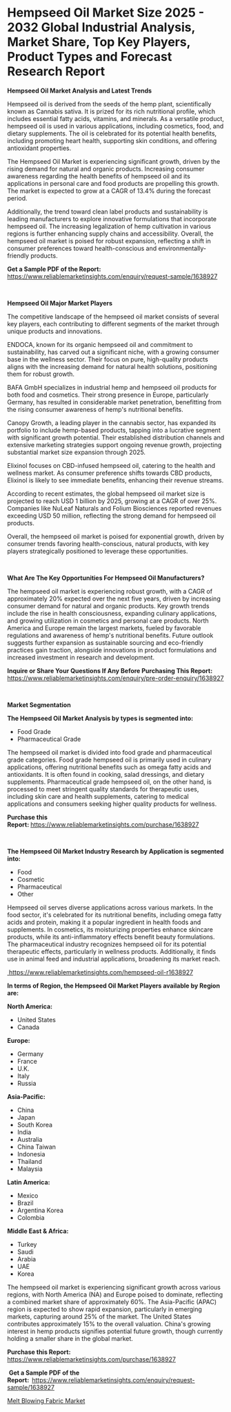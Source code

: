 <p><h1>Hempseed Oil Market Size 2025 - 2032 Global Industrial Analysis, Market Share, Top Key Players, Product Types and Forecast Research Report</h1></p><p><strong>Hempseed Oil Market Analysis and Latest Trends</strong></p>
<p><p>Hempseed oil is derived from the seeds of the hemp plant, scientifically known as Cannabis sativa. It is prized for its rich nutritional profile, which includes essential fatty acids, vitamins, and minerals. As a versatile product, hempseed oil is used in various applications, including cosmetics, food, and dietary supplements. The oil is celebrated for its potential health benefits, including promoting heart health, supporting skin conditions, and offering antioxidant properties.</p><p>The Hempseed Oil Market is experiencing significant growth, driven by the rising demand for natural and organic products. Increasing consumer awareness regarding the health benefits of hempseed oil and its applications in personal care and food products are propelling this growth. The market is expected to grow at a CAGR of 13.4% during the forecast period. </p><p>Additionally, the trend toward clean label products and sustainability is leading manufacturers to explore innovative formulations that incorporate hempseed oil. The increasing legalization of hemp cultivation in various regions is further enhancing supply chains and accessibility. Overall, the hempseed oil market is poised for robust expansion, reflecting a shift in consumer preferences toward health-conscious and environmentally-friendly products.</p></p>
<p><strong>Get a Sample PDF of the Report:&nbsp;</strong> <a href="https://www.reliablemarketinsights.com/enquiry/request-sample/1638927?utm_campaign=2177&utm_medium=2&utm_source=Github&utm_content=ia&utm_term=31032025&utm_id=hempseed-oil">https://www.reliablemarketinsights.com/enquiry/request-sample/1638927</a></p>
<p>&nbsp;</p>
<p><strong>Hempseed Oil Major Market Players</strong></p>
<p><p>The competitive landscape of the hempseed oil market consists of several key players, each contributing to different segments of the market through unique products and innovations. </p><p>ENDOCA, known for its organic hempseed oil and commitment to sustainability, has carved out a significant niche, with a growing consumer base in the wellness sector. Their focus on pure, high-quality products aligns with the increasing demand for natural health solutions, positioning them for robust growth.</p><p>BAFA GmbH specializes in industrial hemp and hempseed oil products for both food and cosmetics. Their strong presence in Europe, particularly Germany, has resulted in considerable market penetration, benefitting from the rising consumer awareness of hemp's nutritional benefits.</p><p>Canopy Growth, a leading player in the cannabis sector, has expanded its portfolio to include hemp-based products, tapping into a lucrative segment with significant growth potential. Their established distribution channels and extensive marketing strategies support ongoing revenue growth, projecting substantial market size expansion through 2025.</p><p>Elixinol focuses on CBD-infused hempseed oil, catering to the health and wellness market. As consumer preference shifts towards CBD products, Elixinol is likely to see immediate benefits, enhancing their revenue streams.</p><p>According to recent estimates, the global hempseed oil market size is projected to reach USD 1 billion by 2025, growing at a CAGR of over 25%. Companies like NuLeaf Naturals and Folium Biosciences reported revenues exceeding USD 50 million, reflecting the strong demand for hempseed oil products.</p><p>Overall, the hempseed oil market is poised for exponential growth, driven by consumer trends favoring health-conscious, natural products, with key players strategically positioned to leverage these opportunities.</p></p>
<p>&nbsp;</p>
<p><strong>What Are The Key Opportunities For Hempseed Oil Manufacturers?</strong></p>
<p><p>The hempseed oil market is experiencing robust growth, with a CAGR of approximately 20% expected over the next five years, driven by increasing consumer demand for natural and organic products. Key growth trends include the rise in health consciousness, expanding culinary applications, and growing utilization in cosmetics and personal care products. North America and Europe remain the largest markets, fueled by favorable regulations and awareness of hemp's nutritional benefits. Future outlook suggests further expansion as sustainable sourcing and eco-friendly practices gain traction, alongside innovations in product formulations and increased investment in research and development.</p></p>
<p><strong>Inquire or Share Your Questions If Any Before Purchasing This Report:</strong> <a href="https://www.reliablemarketinsights.com/enquiry/pre-order-enquiry/1638927?utm_campaign=2177&utm_medium=2&utm_source=Github&utm_content=ia&utm_term=31032025&utm_id=hempseed-oil">https://www.reliablemarketinsights.com/enquiry/pre-order-enquiry/1638927</a></p>
<p>&nbsp;</p>
<p><strong>Market Segmentation</strong></p>
<p><strong>The Hempseed Oil Market Analysis by types is segmented into:</strong></p>
<p><ul><li>Food Grade</li><li>Pharmaceutical Grade</li></ul></p>
<p><p>The hempseed oil market is divided into food grade and pharmaceutical grade categories. Food grade hempseed oil is primarily used in culinary applications, offering nutritional benefits such as omega fatty acids and antioxidants. It is often found in cooking, salad dressings, and dietary supplements. Pharmaceutical grade hempseed oil, on the other hand, is processed to meet stringent quality standards for therapeutic uses, including skin care and health supplements, catering to medical applications and consumers seeking higher quality products for wellness.</p></p>
<p><strong>Purchase this Report:&nbsp;</strong><a href="https://www.reliablemarketinsights.com/purchase/1638927?utm_campaign=2177&utm_medium=2&utm_source=Github&utm_content=ia&utm_term=31032025&utm_id=hempseed-oil">https://www.reliablemarketinsights.com/purchase/1638927</a></p>
<p>&nbsp;</p>
<p><strong>The Hempseed Oil Market Industry Research by Application is segmented into:</strong></p>
<p><ul><li>Food</li><li>Cosmetic</li><li>Pharmaceutical</li><li>Other</li></ul></p>
<p><p>Hempseed oil serves diverse applications across various markets. In the food sector, it's celebrated for its nutritional benefits, including omega fatty acids and protein, making it a popular ingredient in health foods and supplements. In cosmetics, its moisturizing properties enhance skincare products, while its anti-inflammatory effects benefit beauty formulations. The pharmaceutical industry recognizes hempseed oil for its potential therapeutic effects, particularly in wellness products. Additionally, it finds use in animal feed and industrial applications, broadening its market reach.</p></p>
<p><a href="https://www.reliablemarketinsights.com/hempseed-oil-r1638927?utm_campaign=2177&utm_medium=2&utm_source=Github&utm_content=ia&utm_term=31032025&utm_id=hempseed-oil">&nbsp;https://www.reliablemarketinsights.com/hempseed-oil-r1638927</a></p>
<p><strong>In terms of Region, the Hempseed Oil Market Players available by Region are:</strong></p>
<p>
    <p> <strong> North America: </strong>
        <ul>
            <li>United States</li>
            <li>Canada</li>
        </ul>
        </p> 
    <p> <strong> Europe: </strong>
        <ul>
            <li>Germany</li>
            <li>France</li>
            <li>U.K.</li>
            <li>Italy</li>
            <li>Russia</li>
        </ul>
        </p> 
    <p> <strong> Asia-Pacific: </strong>
        <ul>
            <li>China</li>
            <li>Japan</li>
            <li>South Korea</li>
            <li>India</li>
            <li>Australia</li>
            <li>China Taiwan</li>
            <li>Indonesia</li>
            <li>Thailand</li>
            <li>Malaysia</li>
        </ul>
        </p> 
    <p> <strong> Latin America: </strong>
        <ul>
            <li>Mexico</li>
            <li>Brazil</li>
            <li>Argentina Korea</li>
            <li>Colombia</li>
        </ul>
        </p> 
    <p> <strong> Middle East & Africa: </strong>
        <ul>
            <li>Turkey</li>
            <li>Saudi</li>
            <li>Arabia</li>
            <li>UAE</li>
            <li>Korea</li>
        </ul>
    </p>
    </p>
<p><p>The hempseed oil market is experiencing significant growth across various regions, with North America (NA) and Europe poised to dominate, reflecting a combined market share of approximately 60%. The Asia-Pacific (APAC) region is expected to show rapid expansion, particularly in emerging markets, capturing around 25% of the market. The United States contributes approximately 15% to the overall valuation. China's growing interest in hemp products signifies potential future growth, though currently holding a smaller share in the global market.</p></p>
<p><strong>Purchase this Report: </strong><a href="https://www.reliablemarketinsights.com/purchase/1638927?utm_campaign=2177&utm_medium=2&utm_source=Github&utm_content=ia&utm_term=31032025&utm_id=hempseed-oil">https://www.reliablemarketinsights.com/purchase/1638927</a></p>
<p>&nbsp;<strong>Get a Sample PDF of the Report:&nbsp;&nbsp;</strong><a href="https://www.reliablemarketinsights.com/enquiry/request-sample/1638927?utm_campaign=2177&utm_medium=2&utm_source=Github&utm_content=ia&utm_term=31032025&utm_id=hempseed-oil">https://www.reliablemarketinsights.com/enquiry/request-sample/1638927</a></p>
<p><strong></strong></p>
<p><p><a href="https://github.com/indrystar/Market-Research-Report-List-5/blob/main/melt-blowing-fabric-market.md?utm_campaign=2177&utm_medium=2&utm_source=Github&utm_content=ia&utm_term=31032025&utm_id=hempseed-oil">Melt Blowing Fabric Market</a></p></p>